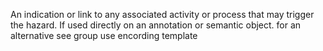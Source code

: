 An indication or link to any associated activity or process that may trigger the hazard. If used directly on an annotation or semantic object. for an alternative see group use encording template
